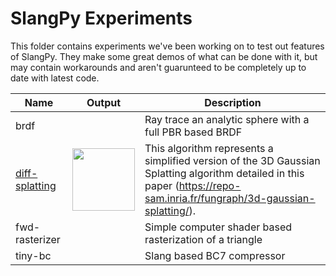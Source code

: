 # SlangPy Experiments

This folder contains experiments we've been working on to test out features of SlangPy. They make some great
demos of what can be done with it, but may contain workarounds and aren't guarunteed to be completely
up to date with latest code.

| Name                                          | Output                                                        | Description                                                                                                                                                                                                                                           |
| -------                                       | ------------                                                  | -----------------------------------------                                                                                                                                                                                                             |
| brdf                                          |                                                               | Ray trace an analytic sphere with a full PBR based BRDF                                                                                                                                                                                               |
| [diff-splatting](diff-splatting/README.md)    | <img src="diff-splatting/example-image.png" height="100">     | This algorithm represents a simplified version of the 3D Gaussian Splatting algorithm detailed in this paper (https://repo-sam.inria.fr/fungraph/3d-gaussian-splatting/).                                                                             |
| fwd-rasterizer                                |                                                               | Simple computer shader based rasterization of a triangle                                                                                                                                                                                              |
| tiny-bc                                       |                                                               | Slang based BC7 compressor                                                                                                                                                                                                                            |
